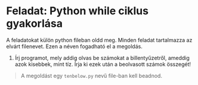 # Feladat: Python while ciklus gyakorlása


A feladatokat külön python fileban oldd meg. Minden feladat tartalmazza az elvárt filenevet. Ezen a néven fogadható el a megoldás.

1) Írj programot, mely addig olvas be számokat a billentyűzetről, ameddig azok kisebbek, mint tíz. Írja ki ezek után a beolvasott számok összegét!
> A megoldást egy `tenbelow.py` nevű file-ban kell beadnod.